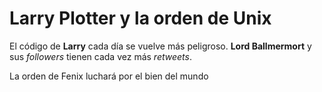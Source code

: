 # Larry Plotter y la orden de Unix

 

El código de **Larry** cada día se vuelve más peligroso. **Lord Ballmermort** y sus *followers* tienen cada vez más *retweets*.

La orden de Fenix luchará por el bien del mundo